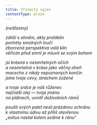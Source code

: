 ```yaml
---
title: Třináctý výjev
contentType: prose
---
```


_(nešťastný)_

_zátiší s ohněm, akty proláklin  
portréty smolných loučí  
zborcená perspektiva volá klín  
věřícím před smrtí je mluvit se svým bohem_

_jsi krásná v nesmrtelných očích  
a nesmrtelná v kráse jako věčný oheň  
macecho z nikdy nepoznaných končin  
jsme tvoje cévy, strachem zúžené_

_a tvoje srdce je náš růženec  
nejčistší olej — tvoje jméno  
na plátnech, uvnitř doživotních rámů_

_pouští svých palet nesli prázdnou schránu  
k vlastnímu údivu až příliš otevřenou  
„exitus nastal kolem sedmé k ránu“_

